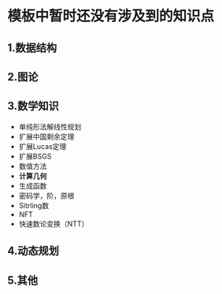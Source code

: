 # 模板中暂时还没有涉及到的知识点

## 1.数据结构

## 2.图论

## 3.数学知识

* 单纯形法解线性规划
* 扩展中国剩余定理
* 扩展Lucas定理
* 扩展BSGS
* 数值方法
* **计算几何**
* 生成函数
* 密码学，阶，原根
* Sitrling数
* NFT
* 快速数论变换（NTT）                    

## 4.动态规划

## 5.其他


